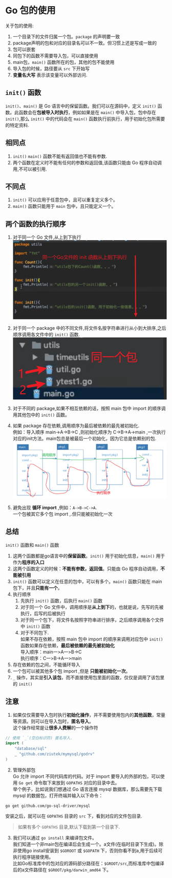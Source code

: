 # Go 包的使用
关于包的使用:  
1. 一个目录下的文件归属一个包。`package` 的声明要一致  
2. package声明的包和对应的目录名可以不一致。但习惯上还是写成一致的  
3. 包可以嵌套  
4. 同包下的函数不需要导入包，可以直接使用  
5. main包，`main()` 函数所在的包，其他的包不能使用  
6. 导入包的时候，路径要从 `src` 下开始写  
7. **变量名大写** 表示该变量可以外部访问.

## `init()` 函数
`init()`、`main()` 是 Go 语言中的保留函数。我们可以在源码中，定义 `init()` 函数。此函数会在**包被导入时执行**，例如如果是在 `main()` 中导入包，包中存在 `init()`,那么 `init()` 中的代码会在 `main()` 函数执行前执行，用于初始化包所需要的特定资料.    

## 相同点
1. `init()` `main()` 函数不能有返回值也不能有参数.  
2. 两个函数在定义时不能有任何的参数和返回值,该函数只能由 Go 程序自动调用,不可以被引用.   

## 不同点
1. `init()` 可以应用于任意包中，且可以重复定义多个。  
2. `main()` 函数只能用于 `main` 包中，且只能定义一个。 

## 两个函数的执行顺序

1. 对于同一个 Go 文件,从上到下执行    
![](img/package-1.png)  

2. 对于同一个 package 中的不同文件,将文件名按字符串进行从小到大排序,之后顺序调用各文件中的 `init()` 函数.
![](img/package-2.png)  

3. 对于不同的 package,如果不相互依赖的话，按照 main 包中 import 的顺序调用其他包中的 `init()` 函数。    

4. 如果 package 存在依赖,调用顺序为最后被依赖的最先被初始化.  
例如：导入顺序 main->A->B->C ,则初始化顺序为 C->B->A->main ,一次执行对应的init方法。main包总是被最后一个初始化，因为它总是依赖别的包.   
![](img/package-3.png)  

5. 避免出现 **循环 import** ,例如：`A->B->C->A`.  
一个包被其它多个包 import ,.但只能被初始化一次  

## 总结
`init()` 函数和 `main()` 函数
1. 这两个函数都是go语言中的**保留函数**。`init()` 用于初始化信息，`main()` 用于作为**程序的入口**
2. 这两个函数定义的时候：**不能有参数，返回值**。只能由 Go 程序自动调用，**不能被引用**
3. `init()` 函数可以定义在任意的包中，可以有多个。`main()` 函数只能在 main 包下，并且**只能有一个**。
4. 执行顺序
   1. 先执行 `init()` 函数，后执行 `main()` 函数  
   2. 对于同一个 Go 文件中，调用顺序是**从上到下**的，也就是说，先写的先被执行，后写的后被执行  
   3. 对于同一个包下，将文件名按照字符串进行排序，之后顺序调用各个文件中 `init()` 函数  
   4. 对于不同包下.  
   如果不存在依赖，按照 main 包中 import 的顺序来调用对应包中   `init()` 函数如果存在依赖，**最后被依赖的最先被初始化**   
   导入顺序：main一>A一>B->C  
   执行顺序：C一>B->A一>main  
5. 存在依赖的包之间，不能循环导入   
6. 一个包可以被其他多个包 import ,但是 **只能被初始化一次**。  
7. `_` 操作，其实是**引入该包**，而不直接使用包里面的函数，仅仅是调用了该包里的 `init()`

## 注意

1. 如果仅仅需要导入包时执行**初始化操作**，并不需要使用包内的**其他函数**，常量等资源。则可以在导入包时，**匿名导入**。  
这个操作经常是让**很多人费解**的一个操作符  
```go
// 使用 `_`(空白标识符) 匿名导入.
import (
    "database/sql"
    _ "github.com/ziutek/mymysql/godrv"
)
```

2. 管理外部包  
Go 允许 import 不同代码库的代码。对于 import 要导入的外部的包，可以使用 `Go get` 命令取下来放到 `GOPATHS` 对应的目录中去。  
举个例子，比如说我们想通过 Go 语言连接 mysql 数据库，那么需要先下载 mysql 的数据包，打开终端并输入以下命令：  
```shell
go get github.com/go-sql-driver/mysql
```
安装之后，就可以在 `GOPATHS` 目录的 `src` 下，看到对应的文件包目录.   
> 如果有多个 `GOPATHS` 目录,默认下载到第一个目录下.

3. 我们可以通过 `go install` 来编译包文件。    
我们知道一个非main包在编译后会生成一个。a文件(在临时目录下生成)。除非使用go install安装到 `$GOROOT` 或 `$GOPATH` 下，否则你看不到a,用于后续可执行程序链接使用。   
比如Go标准库中的包对应的源码部分路径在：`$GROOT/src`,而标准库中包编译后的a文件路径在 `$GROOT/pkg/darwin_amd64` 下。   


